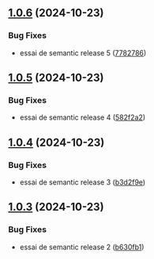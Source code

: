 ## [1.0.6](https://github.com/PierreQuignon/Filehub/compare/v1.0.5...v1.0.6) (2024-10-23)


### Bug Fixes

* essai de semantic release 5 ([7782786](https://github.com/PierreQuignon/Filehub/commit/7782786510b788e759faccb74fe2c2cb67b2bfd7))

## [1.0.5](https://github.com/PierreQuignon/Filehub/compare/v1.0.4...v1.0.5) (2024-10-23)


### Bug Fixes

* essai de semantic release 4 ([582f2a2](https://github.com/PierreQuignon/Filehub/commit/582f2a2d3fc9710632a3edd17cf823ceac75e4c7))

## [1.0.4](https://github.com/PierreQuignon/Filehub/compare/v1.0.3...v1.0.4) (2024-10-23)


### Bug Fixes

* essai de semantic release 3 ([b3d2f9e](https://github.com/PierreQuignon/Filehub/commit/b3d2f9e0c7cdda48f08df7ef4ed0d5fa3aa4350b))

## [1.0.3](https://github.com/PierreQuignon/Filehub/compare/v1.0.2...v1.0.3) (2024-10-23)


### Bug Fixes

* essai de semantic release 2 ([b630fb1](https://github.com/PierreQuignon/Filehub/commit/b630fb1db71953107b57ee9c985a5e0733ec7a5e))
